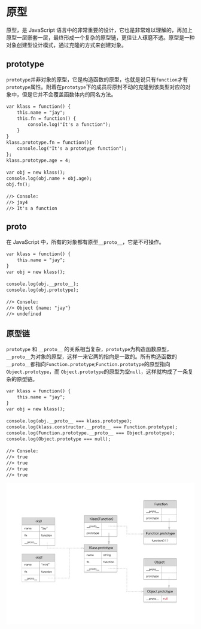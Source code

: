 # 原型
原型，是 JavaScript 语言中的非常重要的设计，它也是非常难以理解的，再加上原型一层嵌套一层，最终形成一个复杂的原型链，更佳让人琢磨不透。原型是一种对象创建型设计模式，通过克隆的方式来创建对象。

## prototype
`prototype`并非对象的原型，它是构造函数的原型，也就是说只有`function`才有`prototype`属性。附着在`prototype`下的成员将原封不动的克隆到该类型对应的对象中，但是它并不会覆盖函数体内的同名方法。

```
var klass = function() {
	this.name = "jay";
	this.fn = function() {
		console.log("It's a function");
	}
}
klass.prototype.fn = function(){
	console.log("It's a prototype function");
};
klass.prototype.age = 4;

var obj = new klass();
console.log(obj.name + obj.age);
obj.fn();

//> Console:
//> jay4
//> It's a function
```

## __proto__
在 JavaScript 中，所有的对象都有原型`__proto__`，它是不可操作。

```
var klass = function() {
	this.name = "jay";
}
var obj = new klass();

console.log(obj.__proto__);
console.log(obj.prototype);

//> Console:
//> Object {name: "jay"}
//> undefined
```

## 原型链
`prototype` 和 `__proto__` 的关系相当复杂，`prototype`为构造函数原型，`__proto__`为对象的原型，这样一来它两的指向是一致的。所有构造函数的`__proto__`都指向`Function.prototype`;`Function.prototype`的原型指向`Object.prototype`，而 `Object.prototype`的原型为空`null`，这样就构成了一条复杂的原型链。

```
var klass = function() {
	this.name = "jay";
}
var obj = new klass();

console.log(obj.__proto__ === klass.prototype);
console.log(klass.constructor.__proto__ === Function.prototype);
console.log(Function.prototype.__proto__ === Object.prototype);
console.log(Object.prototype === null);

//> Console:
//> true
//> true
//> true
//> true
```
![原型链](../resources/images/js-prototype.png)


